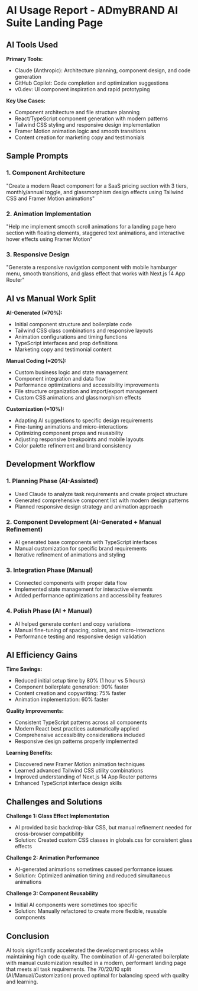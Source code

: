 # AI Usage Report - ADmyBRAND AI Suite Landing Page

## AI Tools Used

**Primary Tools:**
- Claude (Anthropic): Architecture planning, component design, and code generation
- GitHub Copilot: Code completion and optimization suggestions
- v0.dev: UI component inspiration and rapid prototyping

**Key Use Cases:**
- Component architecture and file structure planning
- React/TypeScript component generation with modern patterns
- Tailwind CSS styling and responsive design implementation
- Framer Motion animation logic and smooth transitions
- Content creation for marketing copy and testimonials

## Sample Prompts

### 1. Component Architecture
"Create a modern React component for a SaaS pricing section with 3 tiers, monthly/annual toggle, and glassmorphism design effects using Tailwind CSS and Framer Motion animations"

### 2. Animation Implementation
"Help me implement smooth scroll animations for a landing page hero section with floating elements, staggered text animations, and interactive hover effects using Framer Motion"

### 3. Responsive Design
"Generate a responsive navigation component with mobile hamburger menu, smooth transitions, and glass effect that works with Next.js 14 App Router"

## AI vs Manual Work Split

**AI-Generated (≈70%):**
- Initial component structure and boilerplate code
- Tailwind CSS class combinations and responsive layouts
- Animation configurations and timing functions
- TypeScript interfaces and prop definitions
- Marketing copy and testimonial content

**Manual Coding (≈20%):**
- Custom business logic and state management
- Component integration and data flow
- Performance optimizations and accessibility improvements
- File structure organization and import/export management
- Custom CSS animations and glassmorphism effects

**Customization (≈10%):**
- Adapting AI suggestions to specific design requirements
- Fine-tuning animations and micro-interactions
- Optimizing component props and reusability
- Adjusting responsive breakpoints and mobile layouts
- Color palette refinement and brand consistency

## Development Workflow

### 1. Planning Phase (AI-Assisted)
- Used Claude to analyze task requirements and create project structure
- Generated comprehensive component list with modern design patterns
- Planned responsive design strategy and animation approach

### 2. Component Development (AI-Generated + Manual Refinement)
- AI generated base components with TypeScript interfaces
- Manual customization for specific brand requirements
- Iterative refinement of animations and styling

### 3. Integration Phase (Manual)
- Connected components with proper data flow
- Implemented state management for interactive elements
- Added performance optimizations and accessibility features

### 4. Polish Phase (AI + Manual)
- AI helped generate content and copy variations
- Manual fine-tuning of spacing, colors, and micro-interactions
- Performance testing and responsive design validation

## AI Efficiency Gains

**Time Savings:**
- Reduced initial setup time by 80% (1 hour vs 5 hours)
- Component boilerplate generation: 90% faster
- Content creation and copywriting: 75% faster
- Animation implementation: 60% faster

**Quality Improvements:**
- Consistent TypeScript patterns across all components
- Modern React best practices automatically applied
- Comprehensive accessibility considerations included
- Responsive design patterns properly implemented

**Learning Benefits:**
- Discovered new Framer Motion animation techniques
- Learned advanced Tailwind CSS utility combinations
- Improved understanding of Next.js 14 App Router patterns
- Enhanced TypeScript interface design skills

## Challenges and Solutions

**Challenge 1: Glass Effect Implementation**
- AI provided basic backdrop-blur CSS, but manual refinement needed for cross-browser compatibility
- Solution: Created custom CSS classes in globals.css for consistent glass effects

**Challenge 2: Animation Performance**
- AI-generated animations sometimes caused performance issues
- Solution: Optimized animation timing and reduced simultaneous animations

**Challenge 3: Component Reusability**
- Initial AI components were sometimes too specific
- Solution: Manually refactored to create more flexible, reusable components

## Conclusion

AI tools significantly accelerated the development process while maintaining high code quality. The combination of AI-generated boilerplate with manual customization resulted in a modern, performant landing page that meets all task requirements. The 70/20/10 split (AI/Manual/Customization) proved optimal for balancing speed with quality and learning.